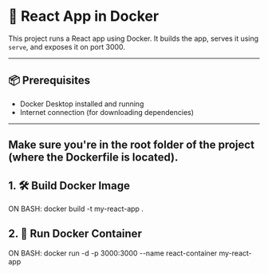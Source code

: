 # 🚀 React App in Docker

This project runs a React app using Docker. It builds the app, serves it using `serve`, and exposes it on port 3000.

---

## 📦 Prerequisites

- Docker Desktop installed and running
- Internet connection (for downloading dependencies)

---

## Make sure you're in the root folder of the project (where the Dockerfile is located).

## 1. 🛠️ Build Docker Image
ON BASH: docker build -t my-react-app .

## 2. 🚀 Run Docker Container
ON BASH: docker run -d -p 3000:3000 --name react-container my-react-app
